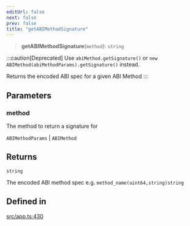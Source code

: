 ```yaml
---
editUrl: false
next: false
prev: false
title: "getABIMethodSignature"
---
```


> **getABIMethodSignature**(`method`): `string`

:::caution[Deprecated]
Use `abiMethod.getSignature()` or `new ABIMethod(abiMethodParams).getSignature()` instead.

Returns the encoded ABI spec for a given ABI Method
:::

## Parameters

### method

The method to return a signature for

`ABIMethodParams` | `ABIMethod`

## Returns

`string`

The encoded ABI method spec e.g. `method_name(uint64,string)string`

## Defined in

[src/app.ts:430](https://github.com/algorandfoundation/algokit-utils-ts/blob/e57e96ab17213653e656688e8d7251c0107554cf/src/app.ts#L430)
